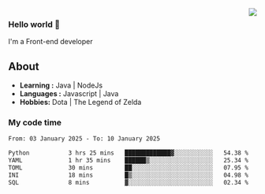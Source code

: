 <img align='right' src="https://github-readme-stats.vercel.app/api?username=jumodada&show_icons=true&theme=vue">

### Hello world 👋

I'm a Front-end developer 
    
## About
-  **Learning :** Java | NodeJs
-  **Languages :** Javascript | Java
-  **Hobbies:** Dota | The Legend of Zelda

### My code time

<!--START_SECTION:waka-->

```txt
From: 03 January 2025 - To: 10 January 2025

Python           3 hrs 25 mins   █████████████▓░░░░░░░░░░░   54.38 %
YAML             1 hr 35 mins    ██████▒░░░░░░░░░░░░░░░░░░   25.34 %
TOML             30 mins         ██░░░░░░░░░░░░░░░░░░░░░░░   07.95 %
INI              18 mins         █▒░░░░░░░░░░░░░░░░░░░░░░░   04.98 %
SQL              8 mins          ▓░░░░░░░░░░░░░░░░░░░░░░░░   02.34 %
```

<!--END_SECTION:waka-->
